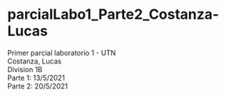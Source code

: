 # parcialLabo1_Parte2_Costanza-Lucas

Primer parcial laboratorio 1 - UTN<br>
Costanza, Lucas<br>
Division 1B<br>
Parte 1: 13/5/2021<br>
Parte 2: 20/5/2021<br>
